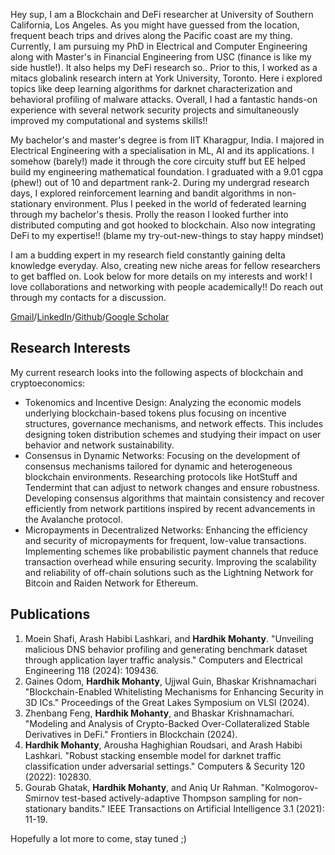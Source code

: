 Hey sup, I am a Blockchain and DeFi researcher at University of Southern California, Los Angeles. As you might have guessed from the location, frequent beach trips and drives along the Pacific coast are my thing. Currently, I am pursuing my PhD in Electrical and Computer Engineering along with Master's in Financial Engineering from USC (finance is like my side hustle!). It also helps my DeFi research so..
Prior to this, I worked as a mitacs globalink research intern at York University, Toronto. Here i explored topics like deep learning algorithms for darknet characterization and behavioral profiling of malware attacks. Overall, I had a fantastic hands-on experience with several network security projects and simultaneously improved my computational and systems skills!! 

My bachelor's and master's degree is from IIT Kharagpur, India. I majored in Electrical Engineering with a specialisation in ML, AI and its applications. I somehow (barely!) made it through the core circuity stuff but EE helped build my engineering mathematical foundation. I graduated with a 9.01 cgpa (phew!) out of 10 and department rank-2. During my undergrad research days, I explored reinforcement learning and bandit algorithms in non-stationary environment. Plus I peeked in the world of federated learning through my bachelor's thesis. Prolly the reason I looked further into distributed computing and got hooked to blockchain. Also now integrating DeFi to my expertise!! (blame my try-out-new-things to stay happy mindset) 

I am a budding expert in my research field constantly gaining delta knowledge everyday. Also, creating new niche areas for fellow researchers to get baffled on. Look below for more details on my interests and work! I love collaborations and networking with people academically!! Do reach out through my contacts for a discussion.

[Gmail](hmohanty@usc.edu)/[LinkedIn](https://www.linkedin.com/in/hardhik-mohanty-38862a190/)/[Github](https://github.com/hardhik-99)/[Google Scholar](https://scholar.google.com/citations?hl=en&user=99B3RkcAAAAJ&view_op=list_works&sortby=pubdate)

## Research Interests
My current research looks into the following aspects of blockchain and cryptoeconomics:
- Tokenomics and Incentive Design: Analyzing the economic models underlying blockchain-based tokens plus focusing on incentive structures, governance mechanisms, and network effects. This includes designing token distribution schemes and studying their impact on user behavior and network sustainability.
- Consensus in Dynamic Networks: Focusing on the development of consensus mechanisms tailored for dynamic and heterogeneous blockchain environments. Researching protocols like HotStuff and Tendermint that can adjust to network changes and ensure robustness. Developing consensus algorithms that maintain consistency and recover efficiently from network partitions inspired by recent advancements in the Avalanche protocol.
- Micropayments in Decentralized Networks: Enhancing the efficiency and security of micropayments for frequent, low-value transactions. Implementing schemes like probabilistic payment channels that reduce transaction overhead while ensuring security. Improving the scalability and reliability of off-chain solutions such as the Lightning Network for Bitcoin and Raiden Network for Ethereum.


## Publications
1. Moein Shafi, Arash Habibi Lashkari, and **Hardhik Mohanty**. "Unveiling malicious DNS behavior profiling and generating benchmark dataset through application layer traffic analysis." Computers and Electrical Engineering 118 (2024): 109436.
2. Gaines Odom, **Hardhik Mohanty**, Ujjwal Guin, Bhaskar Krishnamachari "Blockchain-Enabled Whitelisting Mechanisms for Enhancing Security in 3D ICs." Proceedings of the Great Lakes Symposium on VLSI (2024).
3. Zhenbang Feng, **Hardhik Mohanty**, and Bhaskar Krishnamachari. "Modeling and Analysis of Crypto-Backed Over-Collateralized Stable Derivatives in DeFi." Frontiers in Blockchain (2024).
4. **Hardhik Mohanty**, Arousha Haghighian Roudsari, and Arash Habibi Lashkari. "Robust stacking ensemble model for darknet traffic classification under adversarial settings." Computers & Security 120 (2022): 102830.
5. Gourab Ghatak, **Hardhik Mohanty**, and Aniq Ur Rahman. "Kolmogorov-Smirnov test-based actively-adaptive Thompson sampling for non-stationary bandits." IEEE Transactions on Artificial Intelligence 3.1 (2021): 11-19.

Hopefully a lot more to come, stay tuned ;)
